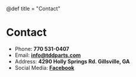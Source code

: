 @def title = "Contact"

# Contact

- Phone: **770 531-0407**
- Email: **info@tddparts.com**
- Address: **4290 Holly Springs Rd. Gillsville, GA**
- Social Media: **[Facebook](https://github.com/mmistakes)**
